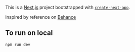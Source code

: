 This is a [Next.js](https://nextjs.org/) project bootstrapped with [`create-next-app`](https://github.com/vercel/next.js/tree/canary/packages/create-next-app).

Inspired by reference on [Behance](https://www.behance.net/gallery/196479691/URIA-Transforming-The-Way-You-See-The-World)

## To run on local

```bash
npm run dev
```


